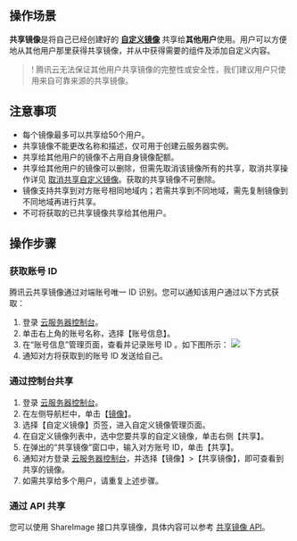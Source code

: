 ## 操作场景

**共享镜像**是将自己已经创建好的 [**自定义镜像**](https://cloud.tencent.com/document/product/213/4942) 共享给**其他用户**使用。用户可以方便地从其他用户那里获得共享镜像，并从中获得需要的组件及添加自定义内容。

>! 腾讯云无法保证其他用户共享镜像的完整性或安全性，我们建议用户只使用来自可靠来源的共享镜像。

## 注意事项
 - 每个镜像最多可以共享给50个用户。
 - 共享镜像不能更改名称和描述，仅可用于创建云服务器实例。
 - 共享给其他用户的镜像不占用自身镜像配额。
 - 共享给其他用户的镜像可以删除，但需先取消该镜像所有的共享，取消共享操作详见 [取消共享自定义镜像](/doc/product/213/7148)。获取的共享镜像不可删除。
 - 镜像支持共享到对方账号相同地域内；若需共享到不同地域，需先复制镜像到不同地域再进行共享。
 - 不可将获取的已共享镜像共享给其他用户。

## 操作步骤

### 获取账号 ID

腾讯云共享镜像通过对端账号唯一 ID 识别。您可以通知该用户通过以下方式获取：
 1. 登录 [云服务器控制台](https://console.cloud.tencent.com/cvm/)。
 2. 单击右上角的账号名称，选择【账号信息】。
 3. 在“账号信息”管理页面，查看并记录账号 ID 。如下图所示：
![](https://main.qcloudimg.com/raw/3e6e2936dd4bc1d3821eb1ea5587e043.png)
 4. 通知对方将获取到的账号 ID 发送给自己。

### 通过控制台共享

 1. 登录 [云服务器控制台](https://console.cloud.tencent.com/cvm/)。
 2. 在左侧导航栏中，单击【[镜像](https://console.cloud.tencent.com/cvm/image)】。
 3. 选择【自定义镜像】页签，进入自定义镜像管理页面。
 4. 在自定义镜像列表中，选中您要共享的自定义镜像，单击右侧【共享】。
 5. 在弹出的“共享镜像”窗口中，输入对方账号 ID，单击【共享】。
 6. 通知对方登录 [云服务器控制台](https://console.cloud.tencent.com/cvm/)，并选择【镜像】>【共享镜像】，即可查看到共享的镜像。
 7. 如需共享给多个用户，请重复上述步骤。

### 通过 API 共享

您可以使用 ShareImage 接口共享镜像，具体内容可以参考 [共享镜像 API](https://cloud.tencent.com/document/api/213/2361)。
